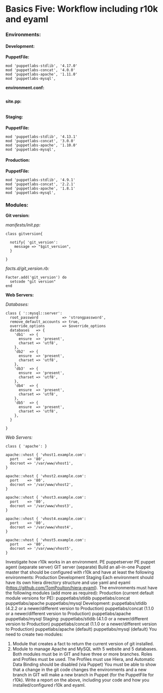 # Basics Five: Workflow including r10k and eyaml

### Environments:


#### Development:

**PuppetFile:**
```
mod 'puppetlabs-stdlib', '4.17.0'
mod 'puppetlabs-concat', '4.0.0'
mod 'puppetlabs-apache', '1.11.0'
mod 'puppetlabs-mysql',
```

**environment.conf:**
```
```
**site.pp:**
```
```


#### Staging:
**PuppetFile:**
```
mod 'puppetlabs-stdlib', '4.13.1'
mod 'puppetlabs-concat', '3.0.0'
mod 'puppetlabs-apache', '1.10.0'
mod 'puppetlabs-mysql',
```


#### Production:
**PuppetFile:**
```
mod 'puppetlabs-stdlib', '4.9.1'
mod 'puppetlabs-concat', '2.2.1'
mod 'puppetlabs-apache', '1.8.1'
mod 'puppetlabs-mysql',  
```


### Modules:

**Git version:**

*manifests/init.pp:*
```
class gitversion{

  notify{ 'git_version':
    message => "$git_version",
  }

}
```

*facts.d/git_version.rb:*
```
Facter.add('git_version') do
  setcode "git version"
end
```

**Web Servers:**

*Databases:*

```
class { '::mysql::server':
  root_password           => 'strongpassword',
  remove_default_accounts => true,
  override_options        => $override_options
  databases   => {
    'db1'  => {
      ensure  => 'present',
      charset => 'utf8',
    },
    'db2'  => {
      ensure  => 'present',
      charset => 'utf8',
    },
    'db3'  => {
      ensure  => 'present',
      charset => 'utf8',
    },
    'db4'  => {
      ensure  => 'present',
      charset => 'utf8',
    },
    'db5'  => {
      ensure  => 'present',
      charset => 'utf8',
    },
  }

}
```

*Web Servers:*

```
class { 'apache': }

apache::vhost { 'vhost1.example.com':
  port    => '80',
  docroot => '/var/www/vhost1',
}

apache::vhost { 'vhost2.example.com':
  port    => '80',
  docroot => '/var/www/vhost2',
}

apache::vhost { 'vhost3.example.com':
  port    => '80',
  docroot => '/var/www/vhost3',
}

apache::vhost { 'vhost4.example.com':
  port    => '80',
  docroot => '/var/www/vhost4',
}

apache::vhost { 'vhost5.example.com':
  port    => '80',
  docroot => '/var/www/vhost5',
}
```


Investigate how r10k works in an environment.
PE puppetserver
PE puppet agent (separate server)
GIT server (separate)
Build an all-in-one Puppet master that should be configured with r10k and have at least the following environments:
Production
Development
Staging
Each environment should have its own hiera directory structure and use yaml and eyaml (https://github.com/TomPoulton/hiera-eyaml).
The environments must have the following modules (add more as required):
Production (current default module versions for PE):
puppetlabs/stldib
puppetlabs/concat
puppetlabs/apache
puppetlabs/mysql
Development:
puppetlabs/stldib (4.2.2 or a newer/different version to Production)
puppetlabs/concat (1.1.0 or a newer/different version to Production)
puppetlabs/apache
puppetlabs/mysql
Staging:
puppetlabs/stldib (4.1.0 or a newer/different version to Production)
puppetlabs/concat (1.1.0 or a newer/different version to Production)
puppetlabs/apache (default)
puppetlabs/mysql (default)
You need to create two modules:
1. Module that creates a fact to return the current version of git installed.
2. Module to manage Apache and MySQL with 5 website and 5 databases.
Both modules must be in GIT and have three or more branches.
Roles and Profiles must be used.
The Profiles must use Hiera, and Automatic Data Binding should be disabled (via Puppet)
You must be able to show that a change in the git code changes the environments and a new branch in GIT will make a new branch in Puppet (for the PuppetFile for r10k).
Write a report on the above, including your code and how you installed/configured r10k and eyaml.
